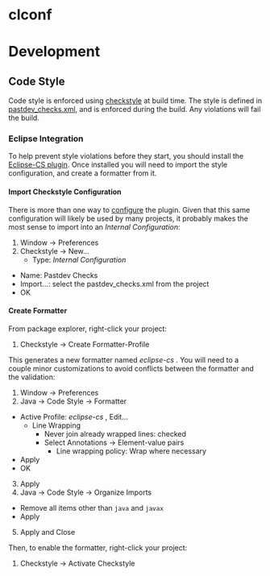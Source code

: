 # clconf

# Development

## Code Style
Code style is enforced using [checkstyle](https://checkstyle.org/) at build time.  The style is defined in [pastdev_checks.xml](pastdev_checks.xml), and is enforced during the build.  Any violations will fail the build.

### Eclipse Integration
To help prevent style violations before they start, you should install the [Eclipse-CS plugin](http://checkstyle.org/eclipse-cs/#!/).  Once installed you will need to import the style configuration, and create a formatter from it.

#### Import Checkstyle Configuration
There is more than one way to [configure](https://checkstyle.org/eclipse-cs/#!/configtypes) the plugin.  Given that this same configuration will likely be used by many projects, it probably makes the most sense to import into an _Internal Configuration_:

1) Window -> Preferences
2) Checkstyle -> New...
   * Type: _Internal Configuration_
  * Name: Pastdev Checks
  * Import...: select the pastdev\_checks.xml from the project
  * OK


#### Create Formatter
From package explorer, right-click your project:

1) Checkstyle -> Create Formatter-Profile

This generates a new formatter named _eclipse-cs <projectName>_. You will need to a couple minor customizations to avoid conflicts between the formatter and the validation:

1) Window -> Preferences
2) Java -> Code Style -> Formatter
  * Active Profile: _eclipse-cs <projectName>_, Edit...
    * Line Wrapping
      * Never join already wrapped lines: checked
      * Select Annotations -> Element-value pairs
        * Line wrapping policy: Wrap where necessary
  * Apply
  * OK
3) Apply
4) Java -> Code Style -> Organize Imports
  * Remove all items other than `java` and `javax`
  * Apply
5) Apply and Close

Then, to enable the formatter, right-click your project:

1) Checkstyle -> Activate Checkstyle

